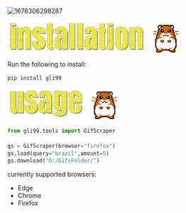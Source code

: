 ![1678306298287](image/README/1678306298287.png)

![1678242811979](image/README/1678242811979.png)![1678242820753](image/README/1678242820753.png)

Run the following to install:

```python
pip install gli99
```

![1678242837994](image/README/1678242837994.png)![1678255311221](image/README/1678255311221.png)

```python
from gli99.tools import GifScraper

gs = GifScraper(browser="firefox")
gs.load(query="brazil",amount=5)
gs.download("D:/GifsFolder/")
```

currently supported browsers:

* Edge
* Chrome
* Firefox
